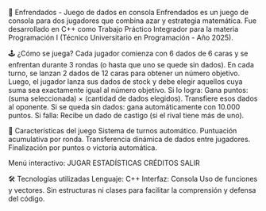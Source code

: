 🎲 Enfrendados - Juego de dados en consola
Enfrendados es un juego de consola para dos jugadores que combina azar y estrategia matemática. Fue desarrollado en C++ como Trabajo Práctico Integrador para la materia Programación I (Técnico Universitario en Programación - Año 2025).

🕹️ ¿Cómo se juega?
Cada jugador comienza con 6 dados de 6 caras y se enfrentan durante 3 rondas (o hasta que uno se quede sin dados).
En cada turno, se lanzan 2 dados de 12 caras para obtener un número objetivo.
Luego, el jugador lanza sus dados de stock y debe elegir aquellos cuya suma sea exactamente igual al número objetivo.
Si lo logra:
Gana puntos: (suma seleccionada) × (cantidad de dados elegidos).
Transfiere esos dados al oponente.
Si se queda sin dados: gana automáticamente con 10.000 puntos.
Si falla:
Recibe un dado de castigo (si el rival tiene más de uno).

🧮 Características del juego
Sistema de turnos automático.
Puntuación acumulativa por ronda.
Transferencia dinámica de dados entre jugadores.
Finalización por puntos o victoria automática.

Menú interactivo:
JUGAR
ESTADÍSTICAS
CRÉDITOS
SALIR

🛠️ Tecnologías utilizadas
Lenguaje: C++
Interfaz: Consola
Uso de funciones y vectores.
Sin estructuras ni clases para facilitar la comprensión y defensa del código.
